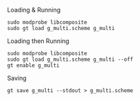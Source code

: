 Loading & Running

```
sudo modprobe libcomposite
sudo gt load g_multi.scheme g_multi
```

Loading then Running

```
sudo modprobe libcomposite
sudo gt load g_multi.scheme g_multi --off
gt enable g_multi
```

Saving
```
gt save g_multi --stdout > g_multi.scheme
```
